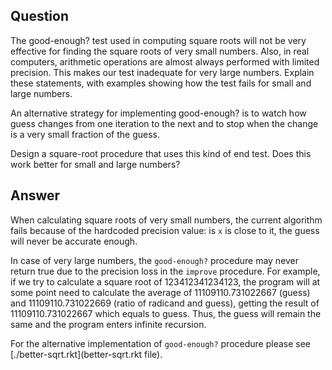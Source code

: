 ## Question

The good-enough? test used in computing square roots will not be very effective for
finding the square roots of very small numbers.  Also, in real computers, arithmetic
operations are almost always performed with limited precision.  This makes our test
inadequate for very large numbers. Explain these statements, with examples showing
how the test fails for small and large numbers.

An alternative strategy for implementing good-enough? is to watch how guess changes
from one iteration to the next and to stop when the change is a very small fraction of the guess.

Design a square-root procedure that uses this kind of end test.
Does this work better for small and large numbers?

## Answer

When calculating square roots of very small numbers, the current algorithm fails because of
the hardcoded precision value: is `x` is close to it, the guess will never be accurate enough.

In case of very large numbers, the `good-enough?` procedure may never return true due to
the precision loss in the `improve` procedure. For example, if we try to calculate a square root
of 123412341234123, the program will at some point need to calculate the average of 11109110.731022667 (guess)
and 11109110.731022669 (ratio of radicand and guess), getting the result of 11109110.731022667 which equals to guess.
Thus, the guess will remain the same and the program enters infinite recursion.

For the alternative implementation of `good-enough?` procedure please see [./better-sqrt.rkt](better-sqrt.rkt file).
